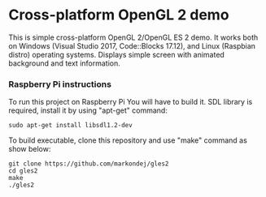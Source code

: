 # Cross-platform OpenGL 2 demo

This is simple cross-platform OpenGL 2/OpenGL ES 2 demo. It works both on Windows (Visual Studio 2017, Code::Blocks 17.12), and Linux (Raspbian distro) operating systems.
Displays simple screen with animated background and text information.

### Raspberry Pi instructions

To run this project on Raspberry Pi You will have to build it. SDL library is required, install it by using "apt-get" command:
```
sudo apt-get install libsdl1.2-dev
```
To build executable, clone this repository and use "make" command as show below:
```
git clone https://github.com/markondej/gles2
cd gles2
make
./gles2
```
